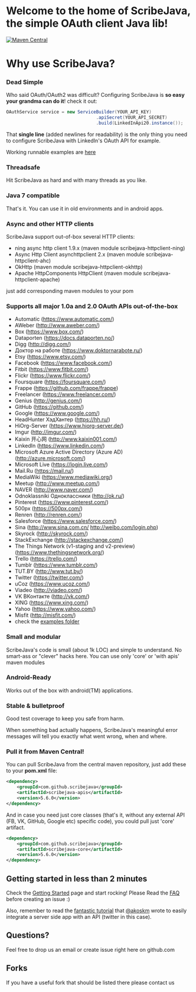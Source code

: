 # Welcome to the home of ScribeJava, the simple OAuth client Java lib!

[![Maven Central](https://maven-badges.herokuapp.com/maven-central/com.github.scribejava/scribejava/badge.svg)](https://maven-badges.herokuapp.com/maven-central/com.github.scribejava/scribejava)


# Why use ScribeJava?

### Dead Simple

Who said OAuth/OAuth2 was difficult? Configuring ScribeJava is __so easy your grandma can do it__! check it out:

```java
OAuthService service = new ServiceBuilder(YOUR_API_KEY)
                                  .apiSecret(YOUR_API_SECRET)
                                  .build(LinkedInApi20.instance());
```

That **single line** (added newlines for readability) is the only thing you need to configure ScribeJava with LinkedIn's OAuth API for example.

Working runnable examples are [here](https://github.com/scribejava/scribejava/tree/master/scribejava-apis/src/test/java/com/github/scribejava/apis/examples)

### Threadsafe

Hit ScribeJava as hard and with many threads as you like.

### Java 7 compatible

That's it. You can use it in old environments and in android apps.

### Async and other HTTP clients

ScribeJava support out-of-box several HTTP clients:
 * ning async http client 1.9.x (maven module scribejava-httpclient-ning)
 * Async Http Client asynchttpclient 2.x (maven module scribejava-httpclient-ahc)
 * OkHttp (maven module scribejava-httpclient-okhttp)
 * Apache HttpComponents HttpClient (maven module scribejava-httpclient-apache)

 just add corresponding maven modules to your pom

### Supports all major 1.0a and 2.0 OAuth APIs out-of-the-box

* Automatic (https://www.automatic.com/)
* AWeber (http://www.aweber.com/)
* Box (https://www.box.com/)
* Dataporten (https://docs.dataporten.no/)
* Digg (http://digg.com/)
* Доктор на работе (https://www.doktornarabote.ru/)
* Etsy (https://www.etsy.com/)
* Facebook (https://www.facebook.com/)
* Fitbit (https://www.fitbit.com/)
* Flickr (https://www.flickr.com/)
* Foursquare (https://foursquare.com/)
* Frappe (https://github.com/frappe/frappe)
* Freelancer (https://www.freelancer.com/)
* Genius (http://genius.com/)
* GitHub (https://github.com/)
* Google (https://www.google.com/)
* HeadHunter ХэдХантер (https://hh.ru/)
* HiOrg-Server (https://www.hiorg-server.de/)
* Imgur (http://imgur.com/)
* Kaixin 开心网 (http://www.kaixin001.com/)
* LinkedIn (https://www.linkedin.com/)
* Microsoft Azure Active Directory (Azure AD) (http://azure.microsoft.com/)
* Microsoft Live (https://login.live.com/)
* Mail.Ru (https://mail.ru/)
* MediaWiki (https://www.mediawiki.org/)
* Meetup (http://www.meetup.com/)
* NAVER (http://www.naver.com/)
* Odnoklassniki Одноклассники (http://ok.ru/)
* Pinterest (https://www.pinterest.com/)
* 500px (https://500px.com/)
* Renren (http://renren.com/)
* Salesforce (https://www.salesforce.com/)
* Sina (http://www.sina.com.cn/ http://weibo.com/login.php)
* Skyrock (http://skyrock.com/)
* StackExchange (http://stackexchange.com/)
* The Things Network (v1-staging and v2-preview) (https://www.thethingsnetwork.org/)
* Trello (https://trello.com/)
* Tumblr (https://www.tumblr.com/)
* TUT.BY (http://www.tut.by/)
* Twitter (https://twitter.com/)
* uCoz (https://www.ucoz.com/)
* Viadeo (http://viadeo.com/)
* VK ВКонтакте (http://vk.com/)
* XING (https://www.xing.com/)
* Yahoo (https://www.yahoo.com/)
* Misfit (http://misfit.com/)
* check the [examples folder](https://github.com/scribejava/scribejava/tree/master/scribejava-apis/src/test/java/com/github/scribejava/apis/examples)

### Small and modular

ScribeJava's code is small (about 1k LOC) and simple to understand. No smart-ass or "clever" hacks here.
You can use only 'core' or 'with apis' maven modules

### Android-Ready

Works out of the box with android(TM) applications.

### Stable & bulletproof

Good test coverage to keep you safe from harm.

When something bad actually happens, ScribeJava's meaningful error messages will tell you exactly what went wrong, when and where.

### Pull it from Maven Central!

You can pull ScribeJava from the central maven repository, just add these to your __pom.xml__ file:

```xml
<dependency>
    <groupId>com.github.scribejava</groupId>
    <artifactId>scribejava-apis</artifactId>
    <version>5.6.0</version>
</dependency>
```

And in case you need just core classes (that's it, without any external API (FB, VK, GitHub, Google etc) specific code), you could pull just 'core' artifact.
```xml
<dependency>
    <groupId>com.github.scribejava</groupId>
    <artifactId>scribejava-core</artifactId>
    <version>5.6.0</version>
</dependency>
```

## Getting started in less than 2 minutes

Check the [Getting Started](https://github.com/scribejava/scribejava/wiki/getting-started) page and start rocking! Please Read the [FAQ](https://github.com/scribejava/scribejava/wiki/faq) before creating an issue :)

Also, remember to read the [fantastic tutorial](http://akoskm.github.io/2015/07/31/twitter-sign-in-for-web-apps.html) that [@akoskm](https://twitter.com/akoskm) wrote to easily integrate a server side app with an API (twitter in this case).

## Questions?

Feel free to drop us an email or create issue right here on github.com

## Forks

If you have a useful fork that should be listed there please contact us
